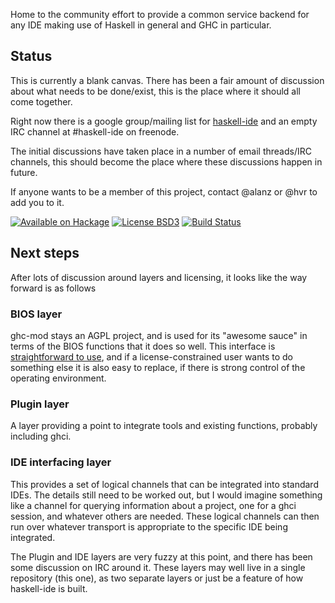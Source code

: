 Home to the community effort to provide a common service backend for any IDE
making use of Haskell in general and GHC in particular.

## Status

This is currently a blank canvas. There has been a fair amount of discussion
about what needs to be done/exist, this is the place where it should all come
together.

Right now there is a google group/mailing list for
[haskell-ide](https://groups.google.com/forum/#!forum/haskell-ide) and an empty
IRC channel at #haskell-ide on freenode.

The initial discussions have taken place in a number of email threads/IRC
channels, this should become the place where these discussions happen in future.

If anyone wants to be a member of this project, contact @alanz or @hvr to add
you to it.

[![Available on Hackage][badge-hackage]][hackage]
[![License BSD3][badge-license]][license]
[![Build Status][badge-travis]][travis]

[badge-travis]: https://travis-ci.org/haskell/haskell-ide.png?branch=master
[travis]: https://travis-ci.org/haskell/haskell-ide
[badge-hackage]: https://img.shields.io/hackage/v/haskell-ide.svg?dummy
[hackage]: https://hackage.haskell.org/package/haskell-ide
[badge-license]: https://img.shields.io/badge/license-BSD3-green.svg?dummy
[license]: https://github.com/haskell/haskell-ide/blob/master/LICENSE

## Next steps

After lots of discussion around layers and licensing, it looks like the way
forward is as follows

### BIOS layer

ghc-mod stays an AGPL project, and is used for its "awesome sauce" in terms of
the BIOS functions that it does so well. This interface is
[straightforward to use](http://alanz.github.io/haskell%20refactorer/2015/10/02/ghc-mod-for-tooling),
and if a license-constrained user wants to do something else it is also easy to
replace, if there is strong control of the operating environment.

### Plugin layer

A layer providing a point to integrate tools and existing functions, probably
including ghci.

### IDE interfacing layer

This provides a set of logical channels that can be integrated into standard
IDEs. The details still need to be worked out, but I would imagine something
like a channel for querying information about a project, one for a ghci session,
and whatever others are needed. These logical channels can then run over
whatever transport is appropriate to the specific IDE being integrated.

The Plugin and IDE layers are very fuzzy at this point, and there has been some
discussion on IRC around it. These layers may well live in a single repository
(this one), as two separate layers or just be a feature of how haskell-ide is
built.

